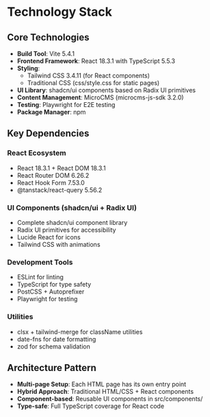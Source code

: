 # Technology Stack

## Core Technologies
- **Build Tool**: Vite 5.4.1
- **Frontend Framework**: React 18.3.1 with TypeScript 5.5.3
- **Styling**: 
  - Tailwind CSS 3.4.11 (for React components)
  - Traditional CSS (css/style.css for static pages)
- **UI Library**: shadcn/ui components based on Radix UI primitives
- **Content Management**: MicroCMS (microcms-js-sdk 3.2.0)
- **Testing**: Playwright for E2E testing
- **Package Manager**: npm

## Key Dependencies
### React Ecosystem
- React 18.3.1 + React DOM 18.3.1
- React Router DOM 6.26.2
- React Hook Form 7.53.0
- @tanstack/react-query 5.56.2

### UI Components (shadcn/ui + Radix UI)
- Complete shadcn/ui component library
- Radix UI primitives for accessibility
- Lucide React for icons
- Tailwind CSS with animations

### Development Tools
- ESLint for linting
- TypeScript for type safety
- PostCSS + Autoprefixer
- Playwright for testing

### Utilities
- clsx + tailwind-merge for className utilities
- date-fns for date formatting
- zod for schema validation

## Architecture Pattern
- **Multi-page Setup**: Each HTML page has its own entry point
- **Hybrid Approach**: Traditional HTML/CSS + React components
- **Component-based**: Reusable UI components in src/components/
- **Type-safe**: Full TypeScript coverage for React code
